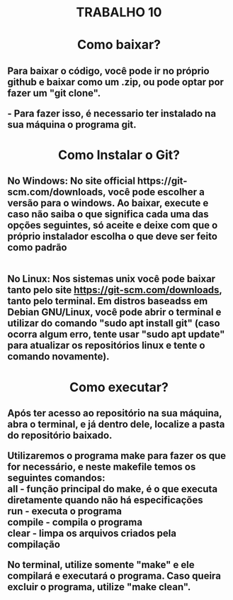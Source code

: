 <h1 align="center"> TRABALHO 10 </h1>

<h1 align="center"> Como baixar? </h1>

<h2>Para baixar o código, você pode ir no próprio github e baixar como um .zip, ou pode optar por fazer um "git clone".<br>
<p>- Para fazer isso, é necessario ter instalado na sua máquina o programa git.</h2>

<h1 align="center"> Como Instalar o Git? </h1>

<h2> No Windows: No site official https://git-scm.com/downloads, você pode escolher a versão para o windows. Ao baixar, execute e caso não saiba o que significa cada uma das opções seguintes, só aceite e deixe com que o próprio instalador escolha o que deve ser feito como padrão<br><br>

No Linux: Nos sistemas unix você pode baixar tanto pelo site https://git-scm.com/downloads, tanto pelo terminal. Em distros baseadss em Debian GNU/Linux, você pode abrir o terminal e utilizar do comando "sudo apt install git" (caso ocorra algum erro, tente usar "sudo apt update" para atualizar os repositórios linux e tente o comando novamente).</h2>

<h1 align="center"> Como executar? </h1>

<h2> Após ter acesso ao repositório na sua máquina, abra o terminal, e já dentro dele, localize a pasta do repositório baixado.


Utilizaremos o programa make para fazer os que for necessário, e neste makefile temos os seguintes comandos:<br>
    all - função principal do make, é o que executa diretamente quando não há especificações <br>
    run - executa o programa<br>
    compile - compila o programa<br>
    clear - limpa os arquivos criados pela compilação<br>

No terminal, utilize somente "make" e ele compilará e executará o programa. Caso queira excluir o programa, utilize "make clean".</h2>

